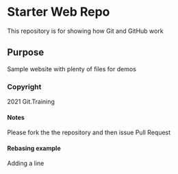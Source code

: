 # Starter Web Repo

This repository is for showing how Git and GitHub work

## Purpose

Sample website with plenty of files for demos

### Copyright

2021 Git.Training 

#### Notes

Please fork the the repository and then issue Pull Request

#### Rebasing example

Adding a line